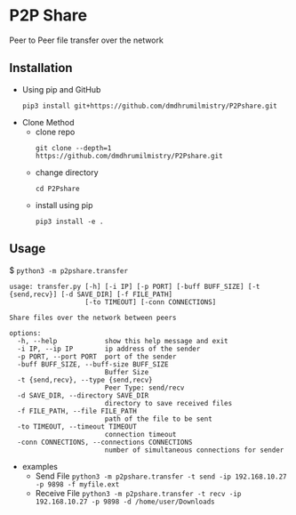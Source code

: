 # P2P Share

Peer to Peer file transfer over the network

## Installation
- Using pip and GitHub
  ```
  pip3 install git+https://github.com/dmdhrumilmistry/P2Pshare.git
  ```
- Clone Method
  - clone repo
    ```
    git clone --depth=1 https://github.com/dmdhrumilmistry/P2Pshare.git
    ```
  - change directory
    ```
    cd P2Pshare
    ```
  - install using pip
    ```
    pip3 install -e .
    ```
    
## Usage

$ `python3 -m p2pshare.transfer`
```
usage: transfer.py [-h] [-i IP] [-p PORT] [-buff BUFF_SIZE] [-t {send,recv}] [-d SAVE_DIR] [-f FILE_PATH]
                   [-to TIMEOUT] [-conn CONNECTIONS]

Share files over the network between peers

options:
  -h, --help            show this help message and exit
  -i IP, --ip IP        ip address of the sender
  -p PORT, --port PORT  port of the sender
  -buff BUFF_SIZE, --buff-size BUFF_SIZE
                        Buffer Size
  -t {send,recv}, --type {send,recv}
                        Peer Type: send/recv
  -d SAVE_DIR, --directory SAVE_DIR
                        directory to save received files
  -f FILE_PATH, --file FILE_PATH
                        path of the file to be sent
  -to TIMEOUT, --timeout TIMEOUT
                        connection timeout
  -conn CONNECTIONS, --connections CONNECTIONS
                        number of simultaneous connections for sender
```

- examples
  - Send File
  `python3 -m p2pshare.transfer -t send -ip 192.168.10.27 -p 9898 -f myfile.ext`
  - Receive File
  `python3 -m p2pshare.transfer -t recv -ip 192.168.10.27 -p 9898 -d /home/user/Downloads`
